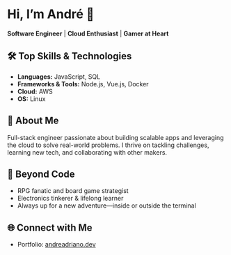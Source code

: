 # Hi, I’m André 👋

**Software Engineer** | **Cloud Enthusiast** | **Gamer at Heart**

## 🛠️ Top Skills & Technologies

- **Languages:** JavaScript, SQL
- **Frameworks & Tools:** Node.js, Vue.js, Docker
- **Cloud:** AWS
- **OS:** Linux

## 🚀 About Me

Full-stack engineer passionate about building scalable apps and leveraging the cloud to solve real-world problems. I thrive on tackling challenges, learning new tech, and collaborating with other makers.

## 🎲 Beyond Code

- RPG fanatic and board game strategist
- Electronics tinkerer & lifelong learner
- Always up for a new adventure—inside or outside the terminal

## 🌐 Connect with Me

- Portfolio: [andreadriano.dev](https://andreadriano.dev)
